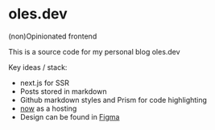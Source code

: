 # oles.dev
(non)Opinionated frontend

This is a source code for my personal blog oles.dev

Key ideas / stack:
* next.js for SSR
* Posts stored in markdown
* Github markdown styles and Prism for code highlighting
* [now](https://zeit.co/now) as a hosting
* Design can be found in [Figma](https://www.figma.com/file/aMqvrnBrYfV7remHNem6xpih/oles.dev)
